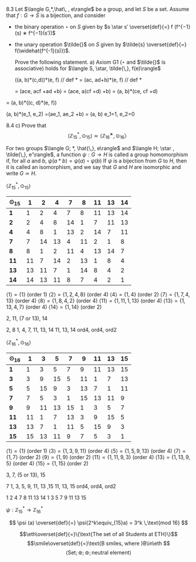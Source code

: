 







8.3
Let $\langle G,*,\hat\, , e\rangle$ be a group, and let $S$ be a set. Assume that $f : G \rightarrow S$ is a bijection, and consider
- the binary operation $\star$ on $S$ given by $s \star s′ \overset{def}{=} f (f^{−1}(s) ∗ f^{−1}(s′))$ 
- the unary operation $\tilde{}$  on $S$ given by $\tilde{s} \overset{def}{=} f(\widehat{f^{-1}(s)})$.
 
  Prove the following statement. 
  a) Axiom G1 ($\star$ and $\tilde{}$ is associative) holds for $\langle S, \star, \tilde{\,}, f(e)\rangle$

  ((a, b)\*(c,d))\*(e, f) // def *
  = (ac, ad+b)\*(e, f) // def *
  
  = (ace, acf +ad +b)
  = (ace, a(cf +d) +b)
  = (a, b)\*(ce, cf +d)

 = (a, b)\*((c, d)\*(e, f))



(a, b)\*(e_1, e_2) =(ae_1, ae_2 +b) = (a, b)
e_1=1, e_2=0













8.4
c)
Prove that $$\langle\mathbb{Z}^*_{15}, \odot_{15}\rangle \simeq \langle\mathbb{Z}^∗_{16}, \odot_{16}〉$$



 For two groups $\langle G; *, \hat{\,}, e\rangle$ and $\langle H; \star , \tilde{\,}, e'\rangle$, a function $\psi : G \rightarrow H$ is called a group homomorphism if, for all $a$ and $b$, $\psi (a*b) = \psi (a) \star \psi (b)$
 If $\psi$ is a bijection from $G$ to $H$, then it is called an isomorphism, and we say that $G$ and $H$ are isomorphic and write $G \simeq H$.


$\langle\mathbb{Z}^*_{15}, \odot_{15}\rangle$

| $\odot_{15}$ | 1  | 2  | 4  | 7  | 8  | 11 | 13 | 14 |
|--------------|----|----|----|----|----|----|----|----|
| **1**            | 1  | 2  | 4  | 7  | 8  | 11 | 13 | 14 |
| **2**            | 2  | 4  | 8  | 14 | 1  | 7  | 11 | 13 |
| **4**            | 4  | 8  | 1  | 13 | 2  | 14 | 7  | 11 |
| **7**            | 7  | 14 | 13 | 4  | 11 | 2  | 1  | 8  |
| **8**            | 8  | 1  | 2  | 11 | 4  | 13 | 14 | 7  |
| **11**           | 11 | 7  | 14 | 2  | 13 | 1  | 8  | 4  |
| **13**           | 13 | 11 | 7  | 1  | 14 | 8  | 4  | 2  |
| **14**           | 14 | 13 | 11 | 8  | 7  | 4  | 2  | 1  |


$\langle1\rangle=\{1\} \text{ (order 1)}$
$\langle2\rangle=\{1,2,4,8\}\text{ (order 4)}$
$\langle4\rangle=\{1,4\} \text{ (order 2)}$
$\langle7\rangle=\{1,7,4,13\} \text{ (order 4)}$
$\langle8\rangle=\{1,8,4,2\} \text{ (order 4)}$
$\langle11\rangle=\{1,11,1,13\} \text{ (order 4)}$
$\langle13\rangle=\{1,13,4,7\} \text{ (order 4)}$
$\langle14\rangle=\{1,14\}\text{ (order 2)}$


2, 11, (7 or 13), 14

2, 8
1, 4, 7, 11, 13, 14
11, 13, 14
ord4, ord4, ord2

$\langle\mathbb{Z}^*_{16}, \odot_{16}\rangle$

| $\odot_{16}$ | 1  | 3  | 5  | 7  | 9  | 11 | 13 | 15 |
|--------------|----|----|----|----|----|----|----|----|
| **1**        | 1  | 3  | 5  | 7  | 9  | 11 | 13 | 15 |
| **3**        | 3  | 9  | 15 | 5  | 11 | 1  | 7  | 13 |
| **5**        | 5  | 15 | 9  | 3  | 13 | 7  | 1  | 11 |
| **7**        | 7  | 5  | 3  | 1  | 15 | 13 | 11 | 9  |
| **9**        | 9  | 11 | 13 | 15 | 1  | 3  | 5  | 7  |
| **11**       | 11 | 1  | 7  | 13 | 3  | 9  | 15 | 5  |
| **13**       | 13 | 7  | 1  | 11 | 5  | 15 | 9  | 3  |
| **15**       | 15 | 13 | 11 | 9  | 7  | 5  | 3  | 1  |


$\langle1\rangle=\{1\} \text{ (order 1)}$
$\langle3\rangle=\{1,3,9,11\}\text{ (order 4)}$
$\langle5\rangle=\{1,5,9,13\} \text{ (order 4)}$
$\langle7\rangle=\{1,7\} \text{ (order 2)}$
$\langle9\rangle=\{1,9\} \text{ (order 2)}$
$\langle11\rangle=\{1,11,9,3\} \text{ (order 4)}$
$\langle13\rangle=\{1,13,9,5\} \text{ (order 4)}$
$\langle15\rangle=\{1,15\}\text{ (order 2)}$


3, 7, (5 or 13), 15


7
1, 3, 5, 9, 11, 13 ,15
11, 13, 15
ord4, ord4, ord2






1 2 4 7 8 11 13 14
1 3 5 7 9 11 13 15


$\psi : \mathbb{Z}^*_{15} \rightarrow \mathbb{Z}^*_{16}$

$$
\psi (a) \overset{def}{=} \psi(2^k\equiv_{15}a) = 3^k \,\text{mod 16}
$$










$$\eth\overset{def}{=}\{\text{The set of all Students at ETH}\}$$
$$\smile\overset{def}{=}\text{B smiles, where }B\in\eth
$$
$$\langle\text{Set};\circledast ; \circledcirc; \text{neutral element} \rangle $$